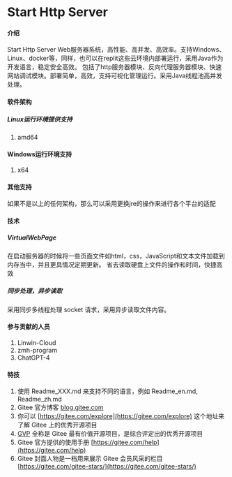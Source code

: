 # Start Http Server

#### 介绍
Start Http Server Web服务器系统，高性能、高并发、高效率。支持Windows、Linux、docker等，同样，也可以在replit这些云环境内部署运行，采用Java作为开发语言，稳定安全高效。
包括了http服务器模块、反向代理服务器模块、快速网站调试模块。部署简单，高效，支持可视化管理运行。采用Java线程池高并发处理。

#### 软件架构
##### Linux运行环境提供支持
1. amd64
#### Windows运行环境支持
1. x64
#### 其他支持
如果不是以上的任何架构，那么可以采用更换jre的操作来进行各个平台的适配

#### 技术
##### VirtualWebPage 
在启动服务器的时候将一些页面文件如html，css，JavaScript和文本文件加载到内存当中，并且更具情况定期更新。
省去读取硬盘上文件的操作和时间，快捷高效

##### 同步处理，异步读取
采用同步多线程处理 socket 请求，采用异步读取文件内容。

#### 参与贡献的人员
1. Linwin-Cloud
2. zmh-program
3. ChatGPT-4


#### 特技

1.  使用 Readme\_XXX.md 来支持不同的语言，例如 Readme\_en.md, Readme\_zh.md
2.  Gitee 官方博客 [blog.gitee.com](https://blog.gitee.com)
3.  你可以 [https://gitee.com/explore](https://gitee.com/explore) 这个地址来了解 Gitee 上的优秀开源项目
4.  [GVP](https://gitee.com/gvp) 全称是 Gitee 最有价值开源项目，是综合评定出的优秀开源项目
5.  Gitee 官方提供的使用手册 [https://gitee.com/help](https://gitee.com/help)
6.  Gitee 封面人物是一档用来展示 Gitee 会员风采的栏目 [https://gitee.com/gitee-stars/](https://gitee.com/gitee-stars/)

